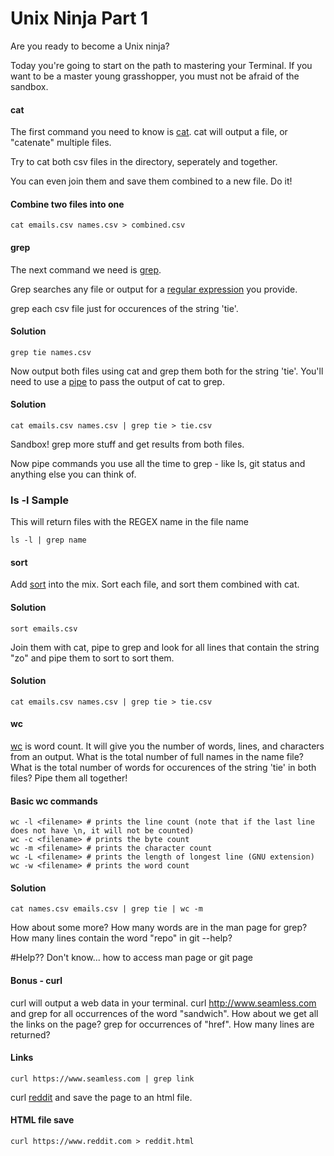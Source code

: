 Unix Ninja Part 1
=================

Are you ready to become a Unix ninja?

Today you're going to start on the path to mastering your Terminal. If you want to be a master young grasshopper, you must not be afraid of the sandbox.

#### cat

The first command you need to know is [cat](http://en.wikipedia.org/wiki/Cat_(Unix)). cat will output a file, or "catenate" multiple files.

Try to cat both csv files in the directory, seperately and together.

You can even join them and save them combined to a new file. Do it!

#### Combine two files into one
```
cat emails.csv names.csv > combined.csv
```

#### grep

The next command we need is [grep](http://en.wikipedia.org/wiki/Grep).

Grep searches any file or output for a [regular expression](http://en.wikipedia.org/wiki/Regular_expression) you provide.

grep each csv file just for occurences of the string 'tie'.

#### Solution
```
grep tie names.csv
```

Now output both files using cat and grep them both for the string 'tie'. You'll need to use a [pipe](http://en.wikipedia.org/wiki/Pipeline_(Unix)) to pass the output of cat to grep.

#### Solution
```
cat emails.csv names.csv | grep tie > tie.csv
```

Sandbox! grep more stuff and get results from both files.

Now pipe commands you use all the time to grep - like ls, git status and anything else you can think of.

### ls -l Sample
This will return files with the REGEX name in the file name
```
ls -l | grep name 
```

#### sort

Add [sort](http://en.wikipedia.org/wiki/Sort_(Unix)) into the mix. Sort each file, and sort them combined with cat.

#### Solution
```
sort emails.csv
```

Join them with cat, pipe to grep and look for all lines that contain the string "zo" and pipe them to sort to sort them.

#### Solution
```
cat emails.csv names.csv | grep tie > tie.csv
```

#### wc

[wc](http://en.wikipedia.org/wiki/Wc_(Unix)) is word count. It will give you the number of words, lines, and characters from an output. What is the total number of full names in the name file? What is the total number of words for occurences of the string 'tie' in both files? Pipe them all together!

#### Basic wc commands
```
wc -l <filename> # prints the line count (note that if the last line does not have \n, it will not be counted)
wc -c <filename> # prints the byte count
wc -m <filename> # prints the character count
wc -L <filename> # prints the length of longest line (GNU extension)
wc -w <filename> # prints the word count

```

#### Solution
```
cat names.csv emails.csv | grep tie | wc -m
```

How about some more? How many words are in the man page for grep? How many lines contain the word "repo" in git --help?

#Help?? Don't know... how to access man page or git page 

#### Bonus - curl

curl will output a web data in your terminal. curl http://www.seamless.com and grep for all occurrences of the word "sandwich". How about we get all the links on the page? grep for occurrences of "href". How many lines are returned?

#### Links
```
curl https://www.seamless.com | grep link
```

curl [reddit](http://www.reddit.com/) and save the page to an html file.

#### HTML file save
```
curl https://www.reddit.com > reddit.html
```
